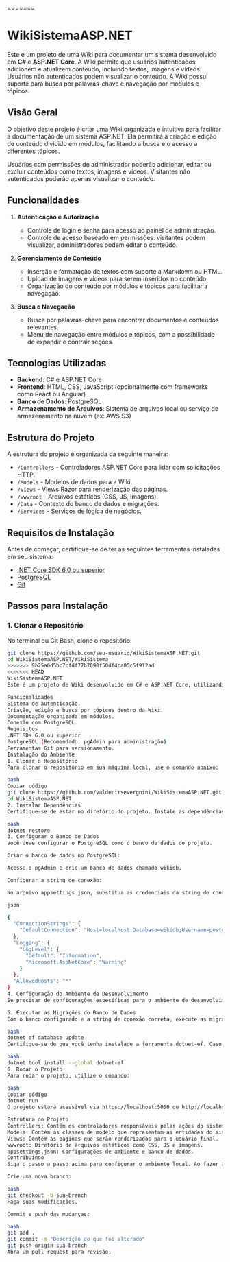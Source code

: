 
=======
# WikiSistemaASP.NET

Este é um projeto de uma Wiki para documentar um sistema desenvolvido em **C#** e **ASP.NET Core**. A Wiki permite que usuários autenticados adicionem e atualizem conteúdo, incluindo textos, imagens e vídeos. Usuários não autenticados podem visualizar o conteúdo. A Wiki possui suporte para busca por palavras-chave e navegação por módulos e tópicos.

## Visão Geral

O objetivo deste projeto é criar uma Wiki organizada e intuitiva para facilitar a documentação de um sistema ASP.NET. Ela permitirá a criação e edição de conteúdo dividido em módulos, facilitando a busca e o acesso a diferentes tópicos. 

Usuários com permissões de administrador poderão adicionar, editar ou excluir conteúdos como textos, imagens e vídeos. Visitantes não autenticados poderão apenas visualizar o conteúdo.

## Funcionalidades

1. **Autenticação e Autorização**
   - Controle de login e senha para acesso ao painel de administração.
   - Controle de acesso baseado em permissões: visitantes podem visualizar, administradores podem editar o conteúdo.

2. **Gerenciamento de Conteúdo**
   - Inserção e formatação de textos com suporte a Markdown ou HTML.
   - Upload de imagens e vídeos para serem inseridos no conteúdo.
   - Organização do conteúdo por módulos e tópicos para facilitar a navegação.

3. **Busca e Navegação**
   - Busca por palavras-chave para encontrar documentos e conteúdos relevantes.
   - Menu de navegação entre módulos e tópicos, com a possibilidade de expandir e contrair seções.

## Tecnologias Utilizadas

- **Backend**: C# e ASP.NET Core
- **Frontend**: HTML, CSS, JavaScript (opcionalmente com frameworks como React ou Angular)
- **Banco de Dados**: PostgreSQL
- **Armazenamento de Arquivos**: Sistema de arquivos local ou serviço de armazenamento na nuvem (ex: AWS S3)

## Estrutura do Projeto

A estrutura do projeto é organizada da seguinte maneira:

- `/Controllers` - Controladores ASP.NET Core para lidar com solicitações HTTP.
- `/Models` - Modelos de dados para a Wiki.
- `/Views` - Views Razor para renderização das páginas.
- `/wwwroot` - Arquivos estáticos (CSS, JS, imagens).
- `/Data` - Contexto do banco de dados e migrações.
- `/Services` - Serviços de lógica de negócios.

## Requisitos de Instalação

Antes de começar, certifique-se de ter as seguintes ferramentas instaladas em seu sistema:

- [.NET Core SDK 6.0 ou superior](https://dotnet.microsoft.com/download/dotnet/6.0)
- [PostgreSQL](https://www.postgresql.org/download/)
- [Git](https://git-scm.com/)

## Passos para Instalação

### 1. Clonar o Repositório

No terminal ou Git Bash, clone o repositório:

```bash
git clone https://github.com/seu-usuario/WikiSistemaASP.NET.git
cd WikiSistemaASP.NET/WikiSistema
>>>>>>> 9b25a6d5bc7cfdf77b7090f50df4ca05c5f912ad
<<<<<<< HEAD
WikiSistemaASP.NET
Este é um projeto de Wiki desenvolvido em C# e ASP.NET Core, utilizando PostgreSQL como banco de dados.

Funcionalidades
Sistema de autenticação.
Criação, edição e busca por tópicos dentro da Wiki.
Documentação organizada em módulos.
Conexão com PostgreSQL.
Requisitos
.NET SDK 6.0 ou superior
PostgreSQL (Recomendado: pgAdmin para administração)
Ferramentas Git para versionamento.
Instalação do Ambiente
1. Clonar o Repositório
Para clonar o repositório em sua máquina local, use o comando abaixo:

bash
Copiar código
git clone https://github.com/valdecirsevergnini/WikiSistemaASP.NET.git
cd WikiSistemaASP.NET
2. Instalar Dependências
Certifique-se de estar no diretório do projeto. Instale as dependências do projeto utilizando os comandos abaixo:

bash
dotnet restore
3. Configurar o Banco de Dados
Você deve configurar o PostgreSQL como o banco de dados do projeto.

Criar o banco de dados no PostgreSQL:

Acesse o pgAdmin e crie um banco de dados chamado wikidb.

Configurar a string de conexão:

No arquivo appsettings.json, substitua as credenciais da string de conexão para refletir sua configuração local:

json

{
  "ConnectionStrings": {
    "DefaultConnection": "Host=localhost;Database=wikidb;Username=postgres;Password=3830"
  },
  "Logging": {
    "LogLevel": {
      "Default": "Information",
      "Microsoft.AspNetCore": "Warning"
    }
  },
  "AllowedHosts": "*"
}
4. Configuração do Ambiente de Desenvolvimento
Se precisar de configurações específicas para o ambiente de desenvolvimento, edite o arquivo appsettings.Development.json.

5. Executar as Migrações do Banco de Dados
Com o banco configurado e a string de conexão correta, execute as migrações para criar as tabelas no PostgreSQL:

bash
dotnet ef database update
Certifique-se de que você tenha instalado a ferramenta dotnet-ef. Caso contrário, execute:

bash
dotnet tool install --global dotnet-ef
6. Rodar o Projeto
Para rodar o projeto, utilize o comando:

bash
Copiar código
dotnet run
O projeto estará acessível via https://localhost:5050 ou http://localhost:5050.

Estrutura do Projeto
Controllers: Contém os controladores responsáveis pelas ações do sistema.
Models: Contém as classes de modelo que representam as entidades do sistema.
Views: Contém as páginas que serão renderizadas para o usuário final.
wwwroot: Diretório de arquivos estáticos como CSS, JS e imagens.
appsettings.json: Configurações de ambiente e banco de dados.
Contribuindo
Siga o passo a passo acima para configurar o ambiente local. Ao fazer alterações no código:

Crie uma nova branch:

bash
git checkout -b sua-branch
Faça suas modificações.

Commit e push das mudanças:

bash
git add .
git commit -m "Descrição do que foi alterado"
git push origin sua-branch
Abra um pull request para revisão.
